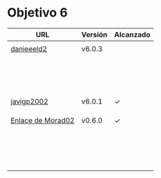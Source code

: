 # Objetivo 6

| URL                                                            | Versión | Alcanzado |
|----------------------------------------------------------------|---------|-----------|
| <!-- Enlace de sergioae19 -->                                  |         |           |
| [danieeeld2](https://github.com/danieeeld2/LogisticsRoutes/pull/63)                                  |     v6.0.3   |           |
| <!-- Enlace de LuciaAnsino -->                                 |         |           |
| <!-- Enlace de Enaraque -->                                    |         |           |
| <!-- Enlace de giorgiogiovanni -->                             |         |           |
| <!-- Enlace de PabloBarTo -->                                  |         |           |
| <!-- Enlace de danibarranqueroo -->                            |         |           |
| <!-- Enlace de Amadocm -->                                     |         |           |
| <!-- Enlace de marinajcs -->                                   |         |           |
| <!-- Enlace de GiancaGrizzly -->                               |         |           |
| <!-- Enlace de adelahera -->                                   |         |           |
| <!-- Enlace de puchy22 -->                                     |         |           |
| <!-- Enlace de carlotiii30 -->                                 |         |           |
| <!-- Enlace de sergioffdez -->                                 |         |           |
| <!-- Enlace de DarckMonster -->                                |         |           |
| <!-- Enlace de eugrdfolcha -->                                 |         |           |
| <!-- Enlace de diagmatrix -->                                  |         |           |
| <!-- Enlace de JaimeGM96 -->                                   |         |           |
| [javigp2002](https://github.com/javigp2002/LazyFood/pull/43)   | v6.0.1  | ✓         |
| <!-- Enlace de shvtwp -->                                      |         |           |
| <!-- Enlace de MarioGuisado -->                                |         |           |
| <!-- Enlace de J P S -->                                       |         |           |
| [Enlace de Morad02](https://github.com/Morad02/F1Data/pull/49) | v0.6.0  | ✓         |
| <!-- Enlace de albertolj -->                                   |         |           |
| <!-- Enlace de Christianlr -->                                 |         |           |
| <!-- Enlace de pluque01 -->                                    |         |           |
| <!-- Enlace de josemponce -->                                  |         |           |
| <!-- Enlace de smallPingu -->                                  |         |           |
| <!-- Enlace de chelunike -->                                   |         |           |
| <!-- Enlace de M M M -->                                       |         |           |
| <!-- Enlace de moshidev -->                                    |         |           |
| <!-- Enlace de R L O E -->                                     |         |           |
| <!-- Enlace de migueruiz -->                                   |         |           |
| <!-- Enlace de Javito198 -->                                   |         |           |
| <!-- Enlace de Alvarosanpal95 -->                              |         |           |
| <!-- Enlace de spmanolo -->                                    |         |           |
| <!-- Enlace de carlosservi -->                                 |         |           |
| <!-- Enlace de raultl12 -->                                    |         |           |
| <!-- Enlace de manuelvico0102 -->                              |         |           |
| <!-- Enlace de johnwaves -->                                   |         |           |
